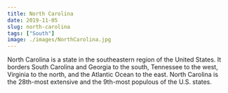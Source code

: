 ```yaml
---
title: North Carolina
date: 2019-11-05
slug: north-carolina
tags: ["South"]
image: ./images/NorthCarolina.jpg
---
```


North Carolina is a state in the southeastern region of the United States. It borders South Carolina and Georgia to the south, Tennessee to the west, Virginia to the north, and the Atlantic Ocean to the east. North Carolina is the 28th-most extensive and the 9th-most populous of the U.S. states.
